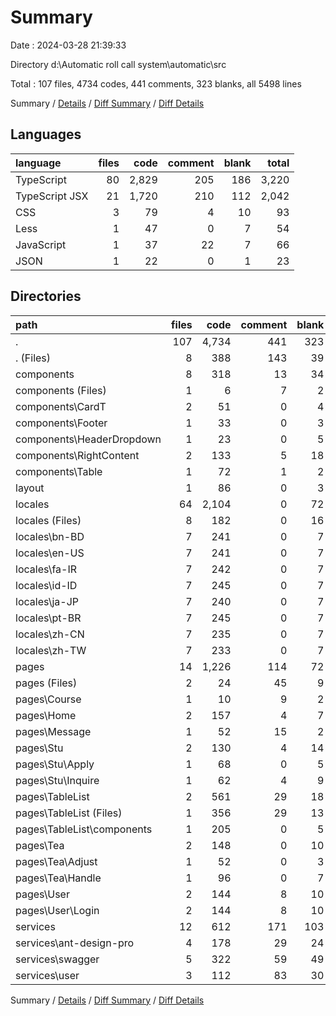 # Summary

Date : 2024-03-28 21:39:33

Directory d:\\Automatic roll call system\\automatic\\src

Total : 107 files,  4734 codes, 441 comments, 323 blanks, all 5498 lines

Summary / [Details](details.md) / [Diff Summary](diff.md) / [Diff Details](diff-details.md)

## Languages
| language | files | code | comment | blank | total |
| :--- | ---: | ---: | ---: | ---: | ---: |
| TypeScript | 80 | 2,829 | 205 | 186 | 3,220 |
| TypeScript JSX | 21 | 1,720 | 210 | 112 | 2,042 |
| CSS | 3 | 79 | 4 | 10 | 93 |
| Less | 1 | 47 | 0 | 7 | 54 |
| JavaScript | 1 | 37 | 22 | 7 | 66 |
| JSON | 1 | 22 | 0 | 1 | 23 |

## Directories
| path | files | code | comment | blank | total |
| :--- | ---: | ---: | ---: | ---: | ---: |
| . | 107 | 4,734 | 441 | 323 | 5,498 |
| . (Files) | 8 | 388 | 143 | 39 | 570 |
| components | 8 | 318 | 13 | 34 | 365 |
| components (Files) | 1 | 6 | 7 | 2 | 15 |
| components\\CardT | 2 | 51 | 0 | 4 | 55 |
| components\\Footer | 1 | 33 | 0 | 3 | 36 |
| components\\HeaderDropdown | 1 | 23 | 0 | 5 | 28 |
| components\\RightContent | 2 | 133 | 5 | 18 | 156 |
| components\\Table | 1 | 72 | 1 | 2 | 75 |
| layout | 1 | 86 | 0 | 3 | 89 |
| locales | 64 | 2,104 | 0 | 72 | 2,176 |
| locales (Files) | 8 | 182 | 0 | 16 | 198 |
| locales\\bn-BD | 7 | 241 | 0 | 7 | 248 |
| locales\\en-US | 7 | 241 | 0 | 7 | 248 |
| locales\\fa-IR | 7 | 242 | 0 | 7 | 249 |
| locales\\id-ID | 7 | 245 | 0 | 7 | 252 |
| locales\\ja-JP | 7 | 240 | 0 | 7 | 247 |
| locales\\pt-BR | 7 | 245 | 0 | 7 | 252 |
| locales\\zh-CN | 7 | 235 | 0 | 7 | 242 |
| locales\\zh-TW | 7 | 233 | 0 | 7 | 240 |
| pages | 14 | 1,226 | 114 | 72 | 1,412 |
| pages (Files) | 2 | 24 | 45 | 9 | 78 |
| pages\\Course | 1 | 10 | 9 | 2 | 21 |
| pages\\Home | 2 | 157 | 4 | 7 | 168 |
| pages\\Message | 1 | 52 | 15 | 2 | 69 |
| pages\\Stu | 2 | 130 | 4 | 14 | 148 |
| pages\\Stu\\Apply | 1 | 68 | 0 | 5 | 73 |
| pages\\Stu\\Inquire | 1 | 62 | 4 | 9 | 75 |
| pages\\TableList | 2 | 561 | 29 | 18 | 608 |
| pages\\TableList (Files) | 1 | 356 | 29 | 13 | 398 |
| pages\\TableList\\components | 1 | 205 | 0 | 5 | 210 |
| pages\\Tea | 2 | 148 | 0 | 10 | 158 |
| pages\\Tea\\Adjust | 1 | 52 | 0 | 3 | 55 |
| pages\\Tea\\Handle | 1 | 96 | 0 | 7 | 103 |
| pages\\User | 2 | 144 | 8 | 10 | 162 |
| pages\\User\\Login | 2 | 144 | 8 | 10 | 162 |
| services | 12 | 612 | 171 | 103 | 886 |
| services\\ant-design-pro | 4 | 178 | 29 | 24 | 231 |
| services\\swagger | 5 | 322 | 59 | 49 | 430 |
| services\\user | 3 | 112 | 83 | 30 | 225 |

Summary / [Details](details.md) / [Diff Summary](diff.md) / [Diff Details](diff-details.md)